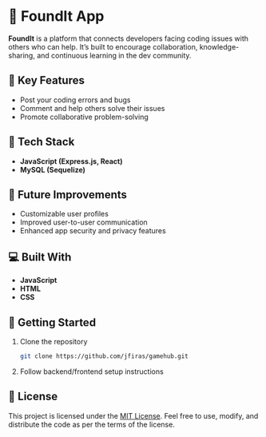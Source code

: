 # 🧠 FoundIt App

**FoundIt** is a platform that connects developers facing coding issues with others who can help. It’s built to encourage collaboration, knowledge-sharing, and continuous learning in the dev community.

## 💬 Key Features
- Post your coding errors and bugs
- Comment and help others solve their issues
- Promote collaborative problem-solving

## 🔧 Tech Stack
- **JavaScript (Express.js, React)**
- **MySQL (Sequelize)**

## 🚀 Future Improvements
- Customizable user profiles
- Improved user-to-user communication
- Enhanced app security and privacy features

## 💻 Built With
- **JavaScript**
- **HTML**
- **CSS**

## 📁 Getting Started
1. Clone the repository  
   ```bash
   git clone https://github.com/jfiras/gamehub.git
2. Follow backend/frontend setup instructions

## 📝 License
This project is licensed under the [MIT License](https://opensource.org/licenses/MIT). Feel free to use, modify, and distribute the code as per the terms of the license.
